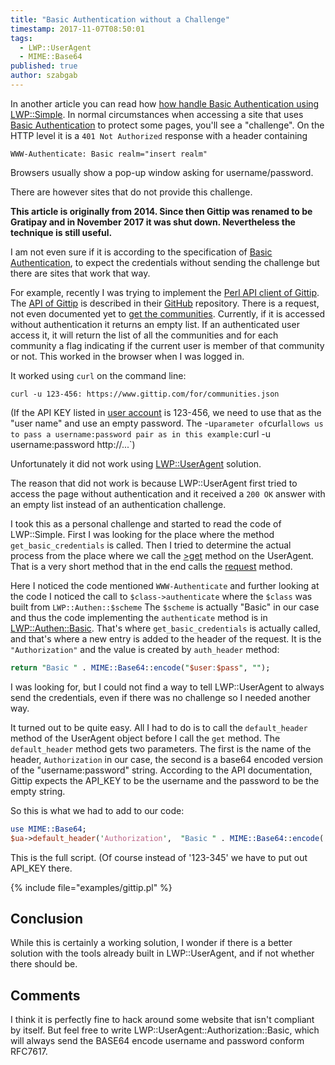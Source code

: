 ```yaml
---
title: "Basic Authentication without a Challenge"
timestamp: 2017-11-07T08:50:01
tags:
  - LWP::UserAgent
  - MIME::Base64
published: true
author: szabgab
---
```



In another article you can read how [how handle Basic Authentication using LWP::Simple](/lwp-useragent-and-basic-authentication).
In normal circumstances when accessing a site that uses [Basic Authentication](https://en.wikipedia.org/wiki/Basic_access_authentication)
to protect some pages, you'll see a "challenge". On the HTTP level it is a `401 Not Authorized` response with a header containing

```
WWW-Authenticate: Basic realm="insert realm"
```

Browsers usually show a pop-up window asking for username/password.

There are however sites that do not provide this challenge.


<b>This article is originally from 2014. Since then Gittip was renamed to be Gratipay and in November 2017 it was shut down. Nevertheless the technique is still useful.</b>


I am not even sure if it is according to the specification of [Basic Authentication](https://en.wikipedia.org/wiki/Basic_access_authentication),
to expect the credentials without sending the challenge but there are sites that work that way.

For example, recently I was trying to implement the [Perl API client of Gittip](http://metacpan.org/pod/WWW::Gittip).
The [API of Gittip](https://github.com/gittip/www.gittip.com#api) is described in their [GitHub](https://github.com/gittip/www.gittip.com/) repository.
There is a request, not even documented yet to [get the communities](https://www.gittip.com/for/communities.json). Currently, if it is accessed without
authentication it returns an empty list. If an authenticated user access it, it will return the list of all the communities and for each community a flag indicating if the
current user is member of that community or not. This worked in the browser when I was logged in.

It worked using `curl` on the command line:

```
curl -u 123-456: https://www.gittip.com/for/communities.json
```

(If the API KEY listed in [user account](https://gittip.com/about/me/account) is 123-456, we need to use that as the "user name"
and use an empty password. The <h>-u` parameter of `curl` allows us to pass a username:password pair as in this example: `curl -u username:password http://...`)

Unfortunately it did not work using [LWP::UserAgent](/lwp-useragent-and-basic-authentication) solution.

The reason that did not work is because LWP::UserAgent first tried to access the page without authentication and it received a `200 OK` answer with an empty list
instead of an authentication challenge. 

I took this as a personal challenge and started to read the code of LWP::Simple. First I was looking for the place where
the method `get_basic_credentials` is called.
Then I tried to determine the actual process from the place where we call the [>get](https://metacpan.org/source/MSCHILLI/libwww-perl-6.06/lib/LWP/UserAgent.pm#L407)
method on the UserAgent. That is a very short method that in the end calls the 
[request](https://metacpan.org/source/MSCHILLI/libwww-perl-6.06/lib/LWP/UserAgent.pm#L278) method.

Here I noticed the code mentioned `WWW-Authenticate` and further looking at the code I noticed the call to
`$class->authenticate` where the `$class` was built from `LWP::Authen::$scheme` The `$scheme` is actually "Basic" in our case
and thus the code implementing the `authenticate` method is in [LWP::Authen::Basic](https://metacpan.org/pod/LWP::Authen::Basic).
That's where `get_basic_credentials` is actually called, and that's where a new entry is added to the header of the request.
It is the `"Authorization"` and the value is created by `auth_header` method:

```perl
return "Basic " . MIME::Base64::encode("$user:$pass", "");
```

I was looking for, but I could not find a way to tell LWP::UserAgent to always send the credentials, even if there was no challenge
so I needed another way.

It turned out to be quite easy. All I had to do is to call the `default_header` method of the UserAgent object
before I call the `get` method. The `default_header` method gets two parameters. The first is the name of
the header, `Authorization` in our case, the second is a base64 encoded version of the "username:password" string.
According to the API documentation, Gittip expects the API_KEY to be the username and the password to be the empty string.

So this is what we had to add to our code:

```perl
use MIME::Base64;
$ua->default_header('Authorization',  "Basic " . MIME::Base64::encode('123-456:', '') );
```

This is the full script. (Of course instead of '123-345' we have to put out API_KEY there.

{% include file="examples/gittip.pl" %}

## Conclusion

While this is certainly a working solution, I wonder if there is a better solution with the tools already built in LWP::UserAgent,
and if not whether there should be. 

## Comments

I think it is perfectly fine to hack around some website that isn't compliant by itself. But feel free to write LWP::UserAgent::Authorization::Basic, which will always send the BASE64 encode username and password conform RFC7617.



